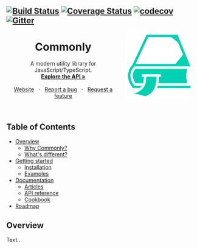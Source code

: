 [![Build Status](https://github.com/commonlyjs/commonly/workflows/build/badge.svg?branch=master)](https://github.com/commonlyjs/commonly/actions)
[![Coverage Status](https://coveralls.io/repos/github/commonlyjs/commonly/badge.svg?branch=master)](https://coveralls.io/github/commonlyjs/commonly?branch=master)
[![codecov](https://codecov.io/gh/commonlyjs/commonly/branch/master/graph/badge.svg)](https://codecov.io/gh/commonlyjs/commonly)
[![Gitter](https://badges.gitter.im/commonlyjs/community.svg)](https://gitter.im/commonlyjs/community?utm_source=badge&utm_medium=badge&utm_campaign=pr-badge)
---

<img src=".github/assets/logo/bookmark.svg" 
     width="175" height="175" align="right" hspace="15" />
     
<p align="center">
  <h1 align="center">Commonly</h1>
  <p align="center">
    A modern utility library for JavaScript/TypeScript.
    <br />
    <a href="https://commonlyjs.com/api"><strong>Explore the API »</strong></a>
    <br />
    <br />
    <a href="https://commonlyjs.com">Website</a>
    &nbsp;&nbsp;·&nbsp;&nbsp;
    <a href="https://github.com/commonlyjs/commonly/issues">Report a bug</a>
    &nbsp;&nbsp;·&nbsp;&nbsp;
    <a href="https://github.com/commonlyjs/commonly/issues">Request a feature</a>
  </p>
</p>
<br />


Table of Contents
---------------------
* [Overview]()
    * [Why Commonly?]()
    * [What's different?]()
* [Getting started]()
    * [Installation]()
    * [Examples]()
* [Documentation]()
    * [Articles]()
    * [API reference]()
    * [Cookbook]()
* [Roadmap]()

     
Overview  
---
Text..
